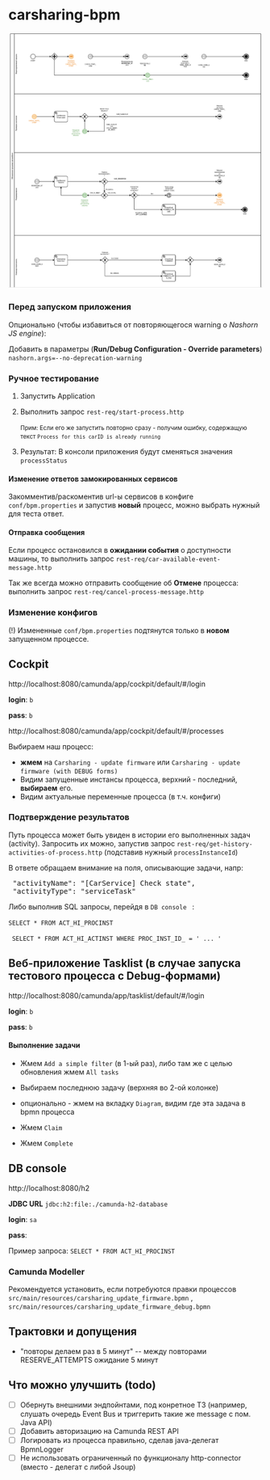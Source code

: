 # carsharing-bpm
![alt text](./carsharing_update_firmware_process.png)

### Перед запуском приложения
Опционально (чтобы избавиться от повторяющегося warning о _Nashorn JS engine_):

Добавить в параметры (**Run/Debug Configuration - Override parameters**)
`nashorn.args=--no-deprecation-warning`

### Ручное тестирование 
1. Запустить Application

2. Выполнить запрос `rest-req/start-process.http` <p/>
<small>Прим: Если его же запустить повторно сразу - получим ошибку, содержащую текст `Process for this carID is already running`</small>
3. Результат: В консоли приложения будут сменяться значения `processStatus`

#### Изменение ответов замокированных сервисов
Закомментив/раскоментив url-ы сервисов в конфиге `conf/bpm.properties` и запустив **новый** процесс,
 можно выбрать нужный  для теста ответ.

#### Отправка сообщения
Если процесс остановился в **ожидании события** о доступности машины, то 
выполнить запрос `rest-req/car-available-event-message.http`

Так же всегда можно отправить сообщение об **Отмене** процесса: 
выполнить запрос `rest-req/cancel-process-message.http`

### Изменение конфигов
(!) Измененные `conf/bpm.properties` подтянутся только в **новом** запущенном процессе.

## Cockpit 
http://localhost:8080/camunda/app/cockpit/default/#/login

**login**: `b`

**pass**: `b`

http://localhost:8080/camunda/app/cockpit/default/#/processes

Выбираем наш процесс:
* **жмем** на `Carsharing - update firmware` или `Carsharing - update firmware (with DEBUG forms)`
* Видим запущенные инстансы процесса, верхний - последний, **выбираем** его.
* Видим актуальные переменные процесса (в т.ч. конфиги)

### Подтверждение результатов
Путь процесса может быть увиден в истории его выполненных задач (activity).
Запросить их можно, запустив запрос  `rest-req/get-history-activities-of-process.http`
(подставив нужный `processInstanceId`)

В ответе обращаем внимание на поля, описывающие задачи, напр:
 <pre>
 "activityName": "[CarService] Check state",
 "activityType": "serviceTask" </pre>

Либо выполнив SQL запросы, перейдя в  `DB console ` :

`` SELECT * FROM ACT_HI_PROCINST ``
 
`` SELECT * FROM ACT_HI_ACTINST WHERE PROC_INST_ID_ = ' ... '``

## Веб-приложение Tasklist (в случае запуска тестового процесса с Debug-формами)
http://localhost:8080/camunda/app/tasklist/default/#/login

**login**: `b`

**pass**: `b`
 
 #### Выполнение задачи 
 * Жмем `Add a simple filter` (в 1-ый раз), либо там же с целью обновления жмем `All tasks`

 * Выбираем последнюю задачу (верхняя во 2-ой колонке)
 * опционально - жмем на вкладку `Diagram`, видим где эта задача в bpmn процесса
 * Жмем `Claim`
 * Жмем `Complete`
 
## DB console 
http://localhost:8080/h2

**JDBC URL** `jdbc:h2:file:./camunda-h2-database`

**login**: `sa`

**pass**:

Пример запроса:
`` SELECT * FROM ACT_HI_PROCINST ``
 
### Camunda Modeller
Рекомендуется установить, если потребуются правки процессов 
`src/main/resources/carsharing_update_firmware.bpmn` , 
`src/main/resources/carsharing_update_firmware_debug.bpmn`

## Трактовки и допущения
* "повторы делаем раз в 5 минут" -- между повторами RESERVE_ATTEMPTS ожидание 5 минут

## Что можно улучшить (todo)
- [ ] Обернуть внешними эндпойнтами, под конретное ТЗ (например, слушать очередь Event Bus и триггерить такие же message с пом. Java API)
- [ ] Добавить авторизацию на Camunda REST API 
- [ ] Логировать из процесса правильно, сделав java-делегат BpmnLogger
- [ ] Не использовать ограниченный по функционалу http-connector (вместо - делегат с либой Jsoup)
